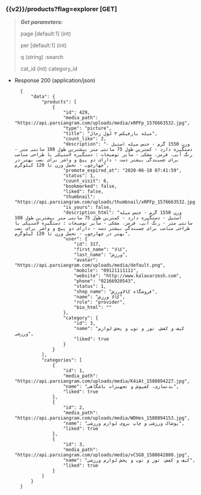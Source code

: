 ### {{v2}}/products?flag=explorer [GET]

> ***Get parameters:***
>
> page [default:1] (int)
>
> per [default:1] (int)
>
> q (string) :search
>
> cat_id (int) category_id


+ Response 200 (application/json)

        {
            "data": {
                "products": [
                    {
                        "id": 429,
                        "media_path": "https://api.parsiangram.com/uploads/media/xRPFp_1576663532.jpg",
                        "type": "picture",
                        "title": "میله بارفیکس ۳ لول رجال",
                        "count_like": 2,
                        "description": "وزن 1550 گرم - جنس میله استیل - دستگیره دارد - کمترین طول 75 سانتی متر بیشترین طول 108 سانتی متر - رنگ آبی، قرمز، مشکی - سایر توضیحات : دستگیره لاستیکی با طراحی مناسب برای چسبندگی بیشتر دست - دارای دو پیچ و واشر برای نصب بهتر در چهارچوب - تحمل وزن تا 120 کیلوگرم",
                        "promote_expired_at": "2020-06-18 07:41:59",
                        "status": 1,
                        "count_visit": 6,
                        "bookmarked": false,
                        "liked": false,
                        "thumbnail": "https://api.parsiangram.com/uploads/thumbnail/xRPFp_1576663532.jpg",
                        "is_yours": false,
                        "description_html": "وزن 1550 گرم - جنس میله استیل - دستگیره دارد - کمترین طول 75 سانتی متر بیشترین طول 108 سانتی متر - رنگ آبی، قرمز، مشکی - سایر توضیحات : دستگیره لاستیکی با طراحی مناسب برای چسبندگی بیشتر دست - دارای دو پیچ و واشر برای نصب بهتر در چهارچوب - تحمل وزن تا 120 کیلوگرم",
                        "user": {
                            "id": 317,
                            "first_name": "کالا",
                            "last_name": "ورزش",
                            "avatar": "https://api.parsiangram.com/uploads/media/default.png",
                            "mobile": "09121111111",
                            "website": "http://www.kalavarzesh.com",
                            "phone": "02166920543",
                            "status": 1,
                            "shop_name": "فروشگاه کالاورزش",
                            "name": "کالا ورزش",
                            "role": "provider",
                            "bio_html": ""
                        },
                        "category": {
                            "id": 3,
                            "name": "کیف و کفش، تور و توپ و پخش لوازم ورزشی",
                            "liked": true
                        }
                    }
                ],
                "categories": [
                    {
                        "id": 1,
                        "media_path": "https://api.parsiangram.com/uploads/media/K4iAt_1580894227.jpg",
                        "name": "بدنسازی، کفپوش و تجهیزات باشگاهی",
                        "liked": true
                    },
                    {
                        "id": 2,
                        "media_path": "https://api.parsiangram.com/uploads/media/WDHes_1580894153.jpg",
                        "name": "پوشاک ورزشی و چاپ بروی لوازم ورزشی",
                        "liked": true
                    },
                    {
                        "id": 3,
                        "media_path": "https://api.parsiangram.com/uploads/media/vCSG8_1580642808.jpg",
                        "name": "کیف و کفش، تور و توپ و پخش لوازم ورزشی",
                        "liked": true
                    }
                ]
            }
        }
